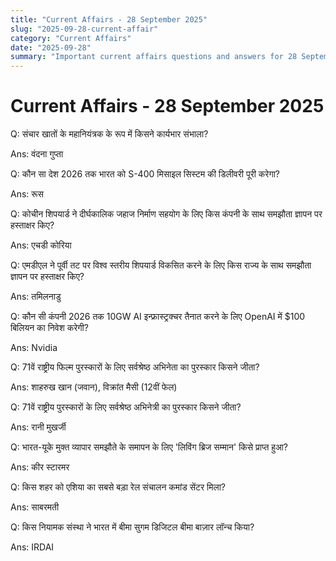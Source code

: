 ```yaml
---
title: "Current Affairs - 28 September 2025"
slug: "2025-09-28-current-affair"
category: "Current Affairs"
date: "2025-09-28"
summary: "Important current affairs questions and answers for 28 September 2025."
---
```


<div class="container mx-auto px-4 py-8">
  <h1 class="text-2xl font-bold mb-6"> Current Affairs - 28 September 2025 </h1>
  <div class="grid grid-cols-1 md:grid-cols-2 gap-6">
    <div class="bg-white dark:bg-gray-900 border rounded-lg p-4 shadow hover:shadow-lg transition">
      <p class="font-semibold mb-2">Q: संचार खातों के महानियंत्रक के रूप में किसने कार्यभार संभाला?</p>
      <p class="text-gray-600 dark:text-gray-400">Ans: वंदना गुप्ता</p>
    </div>
    <div class="bg-white dark:bg-gray-900 border rounded-lg p-4 shadow hover:shadow-lg transition">
      <p class="font-semibold mb-2">Q: कौन सा देश 2026 तक भारत को S-400 मिसाइल सिस्टम की डिलीवरी पूरी करेगा?</p>
      <p class="text-gray-600 dark:text-gray-400">Ans: रूस</p>
    </div>
    <div class="bg-white dark:bg-gray-900 border rounded-lg p-4 shadow hover:shadow-lg transition">
      <p class="font-semibold mb-2">Q: कोचीन शिपयार्ड ने दीर्घकालिक जहाज निर्माण सहयोग के लिए किस कंपनी के साथ समझौता ज्ञापन पर हस्ताक्षर किए?</p>
      <p class="text-gray-600 dark:text-gray-400">Ans: एचडी कोरिया</p>
    </div>
    <div class="bg-white dark:bg-gray-900 border rounded-lg p-4 shadow hover:shadow-lg transition">
      <p class="font-semibold mb-2">Q: एमडीएल ने पूर्वी तट पर विश्व स्तरीय शिपयार्ड विकसित करने के लिए किस राज्य के साथ समझौता ज्ञापन पर हस्ताक्षर किए?</p>
      <p class="text-gray-600 dark:text-gray-400">Ans: तमिलनाडु</p>
    </div>
    <div class="bg-white dark:bg-gray-900 border rounded-lg p-4 shadow hover:shadow-lg transition">
      <p class="font-semibold mb-2">Q: कौन सी कंपनी 2026 तक 10GW AI इन्फ्रास्ट्रक्चर तैनात करने के लिए OpenAI में $100 बिलियन का निवेश करेगी?</p>
      <p class="text-gray-600 dark:text-gray-400">Ans: Nvidia</p>
    </div>
    <div class="bg-white dark:bg-gray-900 border rounded-lg p-4 shadow hover:shadow-lg transition">
      <p class="font-semibold mb-2">Q: 71वें राष्ट्रीय फिल्म पुरस्कारों के लिए सर्वश्रेष्ठ अभिनेता का पुरस्कार किसने जीता?</p>
      <p class="text-gray-600 dark:text-gray-400">Ans: शाहरुख खान (जवान), विक्रांत मैसी (12वीं फेल)</p>
    </div>
    <div class="bg-white dark:bg-gray-900 border rounded-lg p-4 shadow hover:shadow-lg transition">
      <p class="font-semibold mb-2">Q: 71वें राष्ट्रीय पुरस्कारों के लिए सर्वश्रेष्ठ अभिनेत्री का पुरस्कार किसने जीता?</p>
      <p class="text-gray-600 dark:text-gray-400">Ans: रानी मुखर्जी</p>
    </div>
    <div class="bg-white dark:bg-gray-900 border rounded-lg p-4 shadow hover:shadow-lg transition">
      <p class="font-semibold mb-2">Q: भारत-यूके मुक्त व्यापार समझौते के समापन के लिए 'लिविंग ब्रिज सम्मान' किसे प्राप्त हुआ?</p>
      <p class="text-gray-600 dark:text-gray-400">Ans: कीर स्टारमर</p>
    </div>
    <div class="bg-white dark:bg-gray-900 border rounded-lg p-4 shadow hover:shadow-lg transition">
      <p class="font-semibold mb-2">Q: किस शहर को एशिया का सबसे बड़ा रेल संचालन कमांड सेंटर मिला?</p>
      <p class="text-gray-600 dark:text-gray-400">Ans: साबरमती</p>
    </div>
    <div class="bg-white dark:bg-gray-900 border rounded-lg p-4 shadow hover:shadow-lg transition">
      <p class="font-semibold mb-2">Q: किस नियामक संस्था ने भारत में बीमा सुगम डिजिटल बीमा बाज़ार लॉन्च किया?</p>
      <p class="text-gray-600 dark:text-gray-400">Ans: IRDAI</p>
    </div>
  </div>
</div>
